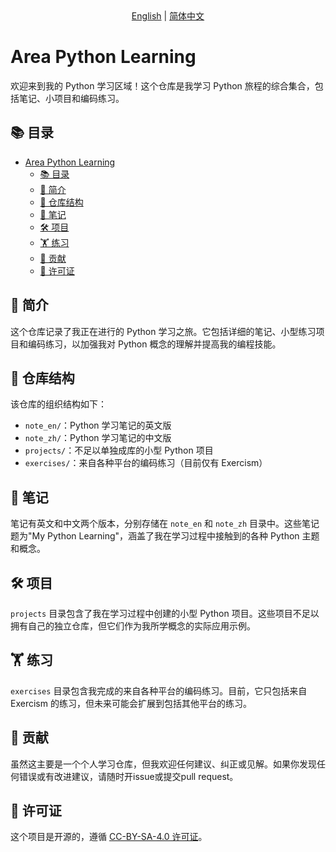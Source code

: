 <div align="center">
  <a href="README.md">English</a> |
  <a href="README.zh-CN.md">简体中文</a>
</div>

# Area Python Learning

欢迎来到我的 Python 学习区域！这个仓库是我学习 Python 旅程的综合集合，包括笔记、小项目和编码练习。

## 📚 目录

- [Area Python Learning](#area-python-learning)
	- [📚 目录](#-目录)
	- [🌟 简介](#-简介)
	- [📁 仓库结构](#-仓库结构)
	- [📝 笔记](#-笔记)
	- [🛠️ 项目](#️-项目)
	- [🏋️ 练习](#️-练习)
	- [🤝 贡献](#-贡献)
	- [📄 许可证](#-许可证)

## 🌟 简介

这个仓库记录了我正在进行的 Python 学习之旅。它包括详细的笔记、小型练习项目和编码练习，以加强我对 Python 概念的理解并提高我的编程技能。

## 📁 仓库结构

该仓库的组织结构如下：

- `note_en/`：Python 学习笔记的英文版
- `note_zh/`：Python 学习笔记的中文版
- `projects/`：不足以单独成库的小型 Python 项目
- `exercises/`：来自各种平台的编码练习（目前仅有 Exercism）

## 📝 笔记

笔记有英文和中文两个版本，分别存储在 `note_en` 和 `note_zh` 目录中。这些笔记题为"My Python Learning"，涵盖了我在学习过程中接触到的各种 Python 主题和概念。

## 🛠️ 项目

`projects` 目录包含了我在学习过程中创建的小型 Python 项目。这些项目不足以拥有自己的独立仓库，但它们作为我所学概念的实际应用示例。

## 🏋️ 练习

`exercises` 目录包含我完成的来自各种平台的编码练习。目前，它只包括来自 Exercism 的练习，但未来可能会扩展到包括其他平台的练习。

## 🤝 贡献

虽然这主要是一个个人学习仓库，但我欢迎任何建议、纠正或见解。如果你发现任何错误或有改进建议，请随时开issue或提交pull request。

## 📄 许可证

这个项目是开源的，遵循 [CC-BY-SA-4.0 许可证](LICENSE)。